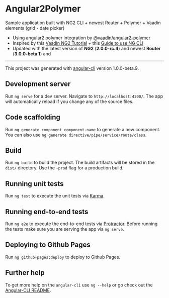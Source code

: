 # Angular2Polymer

Sample application built with NG2 CLI + newest Router + Polymer + Vaadin elements (grid - date picker)
- Using angular2 polymer integration by [@vaadin/angular2-polymer](https://github.com/vaadin/angular2-polymer/blob/master/src/polymer-element.ts)
- Inspired by this [Vaadin NG2 Tutorial](https://vaadin.com/docs/-/part/elements/angular2-polymer/tutorial-index.html) + this [Guide to use NG CLI](https://vaadin.com/docs/-/part/elements/angular2-polymer/ng-cli.html) 
- Updated with the latest version of **NG2** (__2.0.0-rc.4__) and newest **Router** (__3.0.0-beta.1__) and 

--------

This project was generated with [angular-cli](https://github.com/angular/angular-cli) version 1.0.0-beta.9.

## Development server
Run `ng serve` for a dev server. Navigate to `http://localhost:4200/`. The app will automatically reload if you change any of the source files.

## Code scaffolding

Run `ng generate component component-name` to generate a new component. You can also use `ng generate directive/pipe/service/route/class`.

## Build

Run `ng build` to build the project. The build artifacts will be stored in the `dist/` directory. Use the `-prod` flag for a production build.

## Running unit tests

Run `ng test` to execute the unit tests via [Karma](https://karma-runner.github.io).

## Running end-to-end tests

Run `ng e2e` to execute the end-to-end tests via [Protractor](http://www.protractortest.org/). 
Before running the tests make sure you are serving the app via `ng serve`.

## Deploying to Github Pages

Run `ng github-pages:deploy` to deploy to Github Pages.

## Further help

To get more help on the `angular-cli` use `ng --help` or go check out the [Angular-CLI README](https://github.com/angular/angular-cli/blob/master/README.md).
